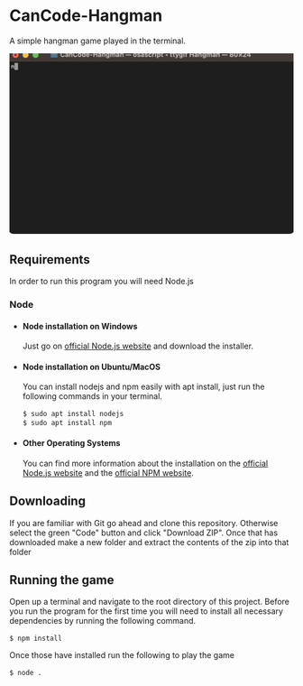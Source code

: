 # CanCode-Hangman

A simple hangman game played in the terminal.

![Hangman gameplay](tty.gif)

## Requirements

In order to run this program you will need Node.js

### Node

- #### Node installation on Windows

  Just go on [official Node.js website](https://nodejs.org/) and download the installer.

- #### Node installation on Ubuntu/MacOS

  You can install nodejs and npm easily with apt install, just run the following commands in your terminal.

      $ sudo apt install nodejs
      $ sudo apt install npm

- #### Other Operating Systems
  You can find more information about the installation on the [official Node.js website](https://nodejs.org/) and the [official NPM website](https://npmjs.org/).

## Downloading

If you are familiar with Git go ahead and clone this repository. Otherwise select the green "Code" button and click "Download ZIP". Once that has downloaded make a new folder and extract the contents of the zip into that folder

## Running the game

Open up a terminal and navigate to the root directory of this project. Before you run the program for the first time you will need to install all necessary dependencies by running the following command.

    $ npm install

Once those have installed run the following to play the game

    $ node .
